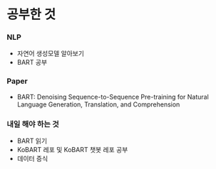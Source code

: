 # 공부한 것
### NLP
* 자연어 생성모델 알아보기
* BART 공부
### Paper
* BART: Denoising Sequence-to-Sequence Pre-training for Natural
Language Generation, Translation, and Comprehension
### 내일 해야 하는 것
* BART 읽기
* KoBART 레포 및 KoBART 챗봇 레포 공부
* 데이터 증식
